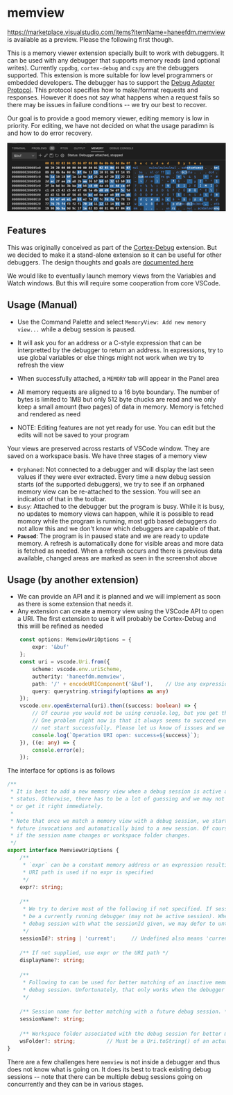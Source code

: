 # memview

https://marketplace.visualstudio.com/items?itemName=haneefdm.memview is available as a preview. Please the following first though.

This is a memory viewer extension specially built to work with debuggers. It can be used with any debugger that supports memory reads (and optional writes). Currently `cppdbg`, `cortex-debug` and `cspy` are the debuggers supported. This extension is more suitable for low level programmers or embedded developers. The debugger has to support the [Debug Adapter Protocol](https://microsoft.github.io/debug-adapter-protocol/). This protocol specifies how to make/format requests and responses. However it does not say what happens when a request fails so there may be issues in failure conditions -- we try our best to recover.

Our goal is to provide a good memory viewer, editing memory is low in priority. For editing, we have not decided on what the usage paradimn is and how to do error recovery.

![screenshot](./resources/screenshot.png)

## Features

This was originally conceived as part of the [Cortex-Debug](https://github.com/Marus/cortex-debug) extension. But we decided to make it a stand-alone extension so it can be useful for other debuggers. The design thoughts and goals are [documented here](https://github.com/Marus/cortex-debug/wiki/Memory-Viewer)

We would like to eventually launch memory views from the Variables and Watch windows. But this will require some cooperation from core VSCode.

## Usage (Manual)

* Use the Command Palette and select `MemoryView: Add new memory view...` while a debug session is paused.
* It will ask you for an address or a C-style expression that can be interpretted by the debugger to return an address. In expressions, try to use global variables or else things might not work when we try to refresh the view
* When successfully attached, a `MEMORY` tab will appear in the Panel area
* All memory requests are aligned to a 16 byte boundary. The number of bytes is limited to 1MB but only 512 byte chucks are read and we only keep a small amount (two pages) of data in memory. Memory is fetched and rendered as need

* NOTE: Editing features are not yet ready for use. You can edit but the edits will not be saved to your program

Your views are preserved across restarts of VSCode window. They are saved on a workspace basis. We have three stages of a memory view
* `Orphaned`: Not connected to a debugger and will display the last seen values if they were ever extracted. Every time a new debug session starts (of the supported debuggers), we try to see if an orphaned memory view can be re-attached to the session. You will see an indication of that in the toolbar.
* `Busy`: Attached to the debugger but the program is busy. While it is busy, no updates to memory views can happen, while it is possible to read momory while the program is running, most gdb based debuggers do not allow this and we don't know which debuggers are capable of that.
* **`Paused`**: The program is in paused state and we are ready to update memory. A refresh is automatically done for visible areas and more data is fetched as needed. When a refresh occurs and there is previous data available, changed areas are marked as seen in the screenshot above

## Usage (by another extension)

* We can provide an API and it is planned and we will implement as soon as there is some extension that needs it.
* Any extension can create a memory view using the VSCode API to open a URI. The first extension to use it will probably be Cortex-Debug and this wiill be refined as needed
``` typescript
    const options: MemviewUriOptions = {
        expr: '&buf'
    };
    const uri = vscode.Uri.from({
        scheme: vscode.env.uriScheme,
        authority: 'haneefdm.memview',
        path: '/' + encodeURIComponent('&buf'),    // Use any expression or hex or decimal constant here
        query: querystring.stringify(options as any)
    });
    vscode.env.openExternal(uri).then((success: boolean) => {
        // Of course you would not be using console.log, but you get the point
        // One problem right now is that it always seems to succeed even when a view did
        // not start successfully. Please let us know of issues and we will figure it out
        console.log(`Operation URI open: success=${success}`);
    }), ((e: any) => {
        console.error(e);
    });
```
The interface for options is as follows
```typescript
/**
 * It is best to add a new memory view when a debug session is active and in stopped
 * status. Otherwise, there has to be a lot of guessing and we may not always get it right
 * or get it right immediately.
 *
 * Note that once we match a memory view with a debug session, we start tracking it for
 * future invocations and automatically bind to a new session. Of course, this can fail
 * if the session name changes or workspace folder changes.
 */
export interface MemviewUriOptions {
    /**
     * `expr` can be a constant memory address or an expression resulting in an adddress by debugger using evaluate().
     * URI path is used if no expr is specified
     */
    expr?: string;

    /**
     * We try to derive most of the following if not specified. If sessionId is specified, it should
     * be a currently running debugger (may not be active session). When we can't match the active
     * debug session with what the sessionId given, we may defer to until later.
     */
    sessionId?: string | 'current';     // Undefined also means 'current' if there is an active session

    /** If not supplied, use expr or the URI path */
    displayName?: string;

    /**
     * Following to can be used for better matching of an inactive memory view with a later active
     * debug session. Unfortunately, that only works when the debugger starts a new session
     */

    /** Session name for better matching with a future debug session. */
    sessionName?: string;

    /** Workspace folder associated with the debug session for better matching with a future debug session. */
    wsFolder?: string;          // Must be a Uri.toString() of an actual wsFolder for the session
}
```

There are a few challenges here `memview` is not inside a debugger and thus does not know what is going on. It does its best to track existing debug sessions -- note that there can be multiple debug sessions going on concurrently and they can be in various stages.


